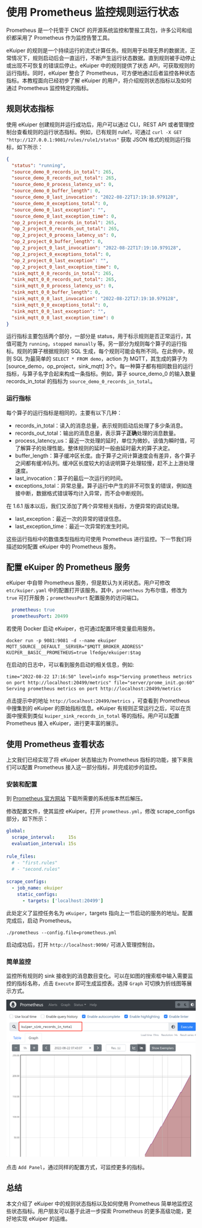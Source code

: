 # 使用 Prometheus 监控规则运行状态

Prometheus 是一个托管于 CNCF 的开源系统监控和警报工具包，许多公司和组织都采用了 Prometheus 作为监控告警工具。

eKuiper 的规则是一个持续运行的流式计算任务。规则用于处理无界的数据流，正常情况下，规则启动后会一直运行，不断产生运行状态数据。直到规则被手动停止或出现不可恢复的错误后停止。eKuiper 中的规则提供了状态 API，可获取规则的运行指标。同时，eKuiper 整合了 Prometheus，可方便地通过后者监控各种状态指标。本教程面向已经初步了解 eKuiper 的用户，将介绍规则状态指标以及如何通过 Prometheus 监控特定的指标。

## 规则状态指标

使用 eKuiper 创建规则并运行成功后，用户可以通过 CLI，REST API 或者管理控制台查看规则的运行状态指标。例如，已有规则 rule1，可通过 `curl -X GET "http://127.0.0.1:9081/rules/rule1/status"` 获取 JSON 格式的规则运行指标，如下所示：

```json
{
  "status": "running",
  "source_demo_0_records_in_total": 265,
  "source_demo_0_records_out_total": 265,
  "source_demo_0_process_latency_us": 0,
  "source_demo_0_buffer_length": 0,
  "source_demo_0_last_invocation": "2022-08-22T17:19:10.979128",
  "source_demo_0_exceptions_total": 0,
  "source_demo_0_last_exception": "",
  "source_demo_0_last_exception_time": 0,
  "op_2_project_0_records_in_total": 265,
  "op_2_project_0_records_out_total": 265,
  "op_2_project_0_process_latency_us": 0,
  "op_2_project_0_buffer_length": 0,
  "op_2_project_0_last_invocation": "2022-08-22T17:19:10.979128",
  "op_2_project_0_exceptions_total": 0,
  "op_2_project_0_last_exception": "",
  "op_2_project_0_last_exception_time": 0,
  "sink_mqtt_0_0_records_in_total": 265,
  "sink_mqtt_0_0_records_out_total": 265,
  "sink_mqtt_0_0_process_latency_us": 0,
  "sink_mqtt_0_0_buffer_length": 0,
  "sink_mqtt_0_0_last_invocation": "2022-08-22T17:19:10.979128",
  "sink_mqtt_0_0_exceptions_total": 0,
  "sink_mqtt_0_0_last_exception": "",
  "sink_mqtt_0_0_last_exception_time": 0
}
```

运行指标主要包括两个部分，一部分是 status，用于标示规则是否正常运行，其值可能为 `running`，`stopped manually` 等。另一部分为规则每个算子的运行指标。规则的算子根据规则的 SQL 生成，每个规则可能会有所不同。在此例中，规则 SQL 为最简单的 `SELECT * FROM demo`，action 为 MQTT，其生成的算子为 [source_demo，op_project，sink_mqtt] 3个。每一种算子都有相同数目的运行指标，与算子名字合起来构成一条指标。例如，算子 source_demo_0 的输入数量 records_in_total 的指标为 `source_demo_0_records_in_total`。

### 运行指标

每个算子的运行指标是相同的，主要有以下几种：

- records_in_total：读入的消息总量，表示规则启动后处理了多少条消息。
- records_out_total：输出的消息总量，表示算子**正确**处理的消息数量。
- process_latency_us：最近一次处理的延时，单位为微妙。该值为瞬时值，可了解算子的处理性能。整体规则的延时一般由延时最大的算子决定。
- buffer_length：算子缓冲区长度。由于算子之间计算速度会有差异，各个算子之间都有缓冲队列。缓冲区长度较大的话说明算子处理较慢，赶不上上游处理速度。
- last_invocation：算子的最后一次运行的时间。
- exceptions_total：异常总量。算子运行中产生的非不可恢复的错误，例如连接中断，数据格式错误等均计入异常，而不会中断规则。

在 1.6.1 版本以后，我们又添加了两个异常相关指标，方便异常的调试处理。

- last_exception：最近一次的异常的错误信息。
- last_exception_time：最近一次异常的发生时间。

这些运行指标中的数值类型指标均可使用 Prometheus 进行监控。下一节我们将描述如何配置 eKuiper 中的 Prometheus 服务。

## 配置 eKuiper 的 Prometheus 服务

eKuiper 中自带 Prometheus 服务，但是默认为关闭状态。用户可修改 `etc/kuiper.yaml` 中的配置打开该服务。其中，`prometheus` 为布尔值，修改为 `true` 可打开服务；`prometheusPort` 配置服务的访问端口。

```yaml
  prometheus: true
  prometheusPort: 20499
```

若使用 Docker 启动 eKuiper，也可通过配置环境变量启用服务。

```shell
docker run -p 9081:9081 -d --name ekuiper MQTT_SOURCE__DEFAULT__SERVER="$MQTT_BROKER_ADDRESS" KUIPER__BASIC__PROMETHEUS=true lfedge/ekuiper:$tag
```

在启动的日志中，可以看到服务启动的相关信息，例如:

```text
time="2022-08-22 17:16:50" level=info msg="Serving prometheus metrics on port http://localhost:20499/metrics" file="server/prome_init.go:60"
Serving prometheus metrics on port http://localhost:20499/metrics
```

点击提示中的地址 `http://localhost:20499/metrics` ，可查看到 Prometheus 中搜集到的 eKuiper 的原始指标信息。eKuiper 有规则正常运行之后，可以在页面中搜索到类似 `kuiper_sink_records_in_total` 等的指标。用户可以配置 Prometheus 接入 eKuiper，进行更丰富的展示。

## 使用 Prometheus 查看状态

上文我们已经实现了将 eKuiper 状态输出为 Prometheus 指标的功能，接下来我们可以配置 Prometheus 接入这一部分指标，并完成初步的监控。

### 安装和配置

到 [Prometheus 官方网站](https://prometheus.io/download/) 下载所需要的系统版本然后解压。

修改配置文件，使其监控 eKuiper。打开 `prometheus.yml`，修改 scrape_configs 部分，如下所示：

```yaml
global:
  scrape_interval:     15s
  evaluation_interval: 15s

rule_files:
  # - "first.rules"
  # - "second.rules"

scrape_configs:
  - job_name: ekuiper
    static_configs:
      - targets: ['localhost:20499']
```

此处定义了监控任务名为 `eKuiper`，targets 指向上一节启动的服务的地址。配置完成后，启动 Prometheus。

```shell
./prometheus --config.file=prometheus.yml
```

启动成功后，打开 `http://localhost:9090/` 可进入管理控制台。

### 简单监控

监控所有规则的 sink 接收到的消息数目变化。可以在如图的搜索框中输入需要监控的指标名称，点击 `Execute` 即可生成监控表。选择 `Graph` 可切换为折线图等展示方式。

![set monitor in prometheus](./resources/prom.png)

点击 `Add Panel`，通过同样的配置方式，可监控更多的指标。

## 总结

本文介绍了 eKuiper 中的规则状态指标以及如何使用 Prometheus 简单地监控这些状态指标。用户朋友可以基于此进一步探索 Prometheus 的更多高级功能，更好地实现 eKuiper 的运维。
